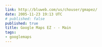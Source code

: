 ```yaml
---
link: http://bluweb.com/us/chouser/gmapez/
date: 2005-11-23 19:13 UTC
# published: false
published: true
title: Google Maps EZ - - Main
tags:
- googlemaps
---
```




